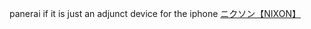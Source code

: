 panerai if it is just an adjunct device for the iphone
 <a href="http://www.eltratec.com/japanonline.asp?cheap=products-c251.html" title="ニクソン【NIXON】">ニクソン【NIXON】</a>